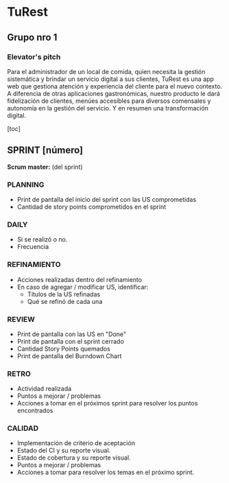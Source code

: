 # TuRest

## Grupo nro 1

### Elevator's pitch

Para el administrador de un local de comida, quien necesita la gestión sistemática y brindar un servicio digital a sus clientes, TuRest es una app web que gestiona atención y experiencia del cliente para el nuevo contexto. A diferencia de otras aplicaciones gastronómicas, nuestro producto le dará fidelización de clientes, menúes accesibles para diversos comensales y autonomía en la gestión del servicio. Y en resumen una transformación digital.

[toc]

## SPRINT [número]

**Scrum master:** (del sprint)

### PLANNING

- Print de pantalla del inicio del sprint con las US comprometidas
- Cantidad de story points comprometidos en el sprint

### DAILY

- Si se realizó o no.
- Frecuencia

### REFINAMIENTO

- Acciones realizadas dentro del refinamiento
- En caso de agregar / modificar US, identificar:
  - Títulos de la US refinadas
  - Qué se refinó de cada una

### REVIEW

- Print de pantalla con las US en "Done"
- Print de pantalla con el sprint cerrado
- Cantidad Story Points quemados
- Print de pantalla del Burndown Chart

### RETRO

- Actividad realizada
- Puntos a mejorar / problemas
- Acciones a tomar en el próximos sprint para resolver los puntos encontrados

### CALIDAD

- Implementación de criterio de aceptación
- Estado del CI y su reporte visual.
- Estado de cobertura y su reporte visual.
- Puntos a mejorar / problemas
- Acciones a tomar para resolver los temas en el próximo sprint.